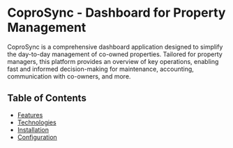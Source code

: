 # CoproSync - Dashboard for Property Management

CoproSync is a comprehensive dashboard application designed to simplify the day-to-day management of co-owned properties. Tailored for property managers, this platform provides an overview of key operations, enabling fast and informed decision-making for maintenance, accounting, communication with co-owners, and more.

## Table of Contents

- [Features](#features)
- [Technologies](#technologies)
- [Installation](#installation)
- [Configuration](#configuration)